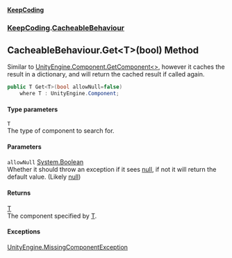 #### [KeepCoding](index.md 'index')
### [KeepCoding](KeepCoding.md 'KeepCoding').[CacheableBehaviour](KeepCoding_CacheableBehaviour.md 'KeepCoding.CacheableBehaviour')
## CacheableBehaviour.Get&lt;T&gt;(bool) Method
Similar to [UnityEngine.Component.GetComponent&lt;&gt;](https://docs.microsoft.com/en-us/dotnet/api/UnityEngine.Component.GetComponent--1 'UnityEngine.Component.GetComponent``1'), however it caches the result in a dictionary, and will return the cached result if called again.  
```csharp
public T Get<T>(bool allowNull=false)
    where T : UnityEngine.Component;
```
#### Type parameters
<a name='KeepCoding_CacheableBehaviour_Get_T_(bool)_T'></a>
`T`  
The type of component to search for.
  
#### Parameters
<a name='KeepCoding_CacheableBehaviour_Get_T_(bool)_allowNull'></a>
`allowNull` [System.Boolean](https://docs.microsoft.com/en-us/dotnet/api/System.Boolean 'System.Boolean')  
Whether it should throw an exception if it sees [null](https://docs.microsoft.com/en-us/dotnet/csharp/language-reference/keywords/null 'https://docs.microsoft.com/en-us/dotnet/csharp/language-reference/keywords/null'), if not it will return the default value. (Likely [null](https://docs.microsoft.com/en-us/dotnet/csharp/language-reference/keywords/null 'https://docs.microsoft.com/en-us/dotnet/csharp/language-reference/keywords/null'))
  
#### Returns
[T](KeepCoding_CacheableBehaviour_Get_T_(bool).md#KeepCoding_CacheableBehaviour_Get_T_(bool)_T 'KeepCoding.CacheableBehaviour.Get&lt;T&gt;(bool).T')  
The component specified by [T](KeepCoding_CacheableBehaviour_Get_T_(bool).md#KeepCoding_CacheableBehaviour_Get_T_(bool)_T 'KeepCoding.CacheableBehaviour.Get&lt;T&gt;(bool).T').
#### Exceptions
[UnityEngine.MissingComponentException](https://docs.microsoft.com/en-us/dotnet/api/UnityEngine.MissingComponentException 'UnityEngine.MissingComponentException')  
